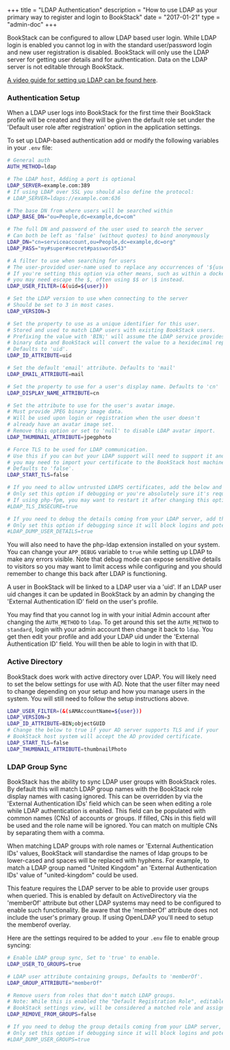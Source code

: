 +++
title = "LDAP Authentication"
description = "How to use LDAP as your primary way to register and login to BookStack"
date = "2017-01-21"
type = "admin-doc"
+++

BookStack can be configured to allow LDAP based user login. While LDAP login is enabled you cannot log in with the standard user/password login and new user registration is disabled. BookStack will only use the LDAP server for getting user details and for authentication. Data on the LDAP server is not editable through BookStack.

[A video guide for setting up LDAP can be found here](https://www.youtube.com/watch?v=50qw_LkhwoM).

### Authentication Setup

When a LDAP user logs into BookStack for the first time their BookStack profile will be created and they will be given the default role set under the 'Default user role after registration' option in the application settings.    

To set up LDAP-based authentication add or modify the following variables in your `.env` file:

```bash
# General auth
AUTH_METHOD=ldap

# The LDAP host, Adding a port is optional
LDAP_SERVER=example.com:389
# If using LDAP over SSL you should also define the protocol:
# LDAP_SERVER=ldaps://example.com:636

# The base DN from where users will be searched within
LDAP_BASE_DN="ou=People,dc=example,dc=com"

# The full DN and password of the user used to search the server
# Can both be left as 'false' (without quotes) to bind anonymously
LDAP_DN="cn=serviceaccount,ou=People,dc=example,dc=org"
LDAP_PASS="my#super#secret#password543"

# A filter to use when searching for users
# The user-provided user-name used to replace any occurrences of '${user}'
# If you're setting this option via other means, such as within a docker-compose.yml,
# you may need escape the $, often using $$ or \$ instead. 
LDAP_USER_FILTER=(&(uid=${user}))

# Set the LDAP version to use when connecting to the server
# Should be set to 3 in most cases.
LDAP_VERSION=3

# Set the property to use as a unique identifier for this user.
# Stored and used to match LDAP users with existing BookStack users.
# Prefixing the value with 'BIN;' will assume the LDAP service provides the attribute value as
# binary data and BookStack will convert the value to a hexidecimal representation.
# Defaults to 'uid'.
LDAP_ID_ATTRIBUTE=uid

# Set the default 'email' attribute. Defaults to 'mail'
LDAP_EMAIL_ATTRIBUTE=mail

# Set the property to use for a user's display name. Defaults to 'cn'
LDAP_DISPLAY_NAME_ATTRIBUTE=cn

# Set the attribute to use for the user's avatar image.
# Must provide JPEG binary image data.
# Will be used upon login or registration when the user doesn't
# already have an avatar image set.
# Remove this option or set to 'null' to disable LDAP avatar import.
LDAP_THUMBNAIL_ATTRIBUTE=jpegphoto

# Force TLS to be used for LDAP communication.
# Use this if you can but your LDAP support will need to support it and
# you may need to import your certificate to the BookStack host machine.
# Defaults to 'false'.
LDAP_START_TLS=false

# If you need to allow untrusted LDAPS certificates, add the below and uncomment (remove the #)
# Only set this option if debugging or you're absolutely sure it's required for your setup.
# If using php-fpm, you may want to restart it after changing this option to avoid instability.
#LDAP_TLS_INSECURE=true

# If you need to debug the details coming from your LDAP server, add the below and uncomment (remove the #)
# Only set this option if debugging since it will block logins and potentially show private details.
#LDAP_DUMP_USER_DETAILS=true
```

You will also need to have the php-ldap extension installed on your system. You can change your `APP_DEBUG` variable to `true` while setting up LDAP to make any errors visible. Note that debug mode can expose sensitive details to visitors so you may want to limit access while configuring and you should remember to change this back after LDAP is functioning.

A user in BookStack will be linked to a LDAP user via a 'uid'. If an LDAP user uid changes it can be updated in BookStack by an admin by changing the 'External Authentication ID' field on the user's profile.

You may find that you cannot log in with your initial Admin account after changing the `AUTH_METHOD` to `ldap`. To get around this set the `AUTH_METHOD` to `standard`, login with your admin account then change it back to `ldap`. You get then edit your profile and add your LDAP uid under the 'External Authentication ID' field. You will then be able to login in with that ID.

### Active Directory

BookStack does work with active directory over LDAP. You will likely need to set the below settings for use with AD. Note that the user filter may need to change
depending on your setup and how you manage users in the system. You will still need to follow the setup instructions above.

```bash
LDAP_USER_FILTER=(&(sAMAccountName=${user}))
LDAP_VERSION=3
LDAP_ID_ATTRIBUTE=BIN;objectGUID
# Change the below to true if your AD server supports TLS and if your
# BookStack host system will accept the AD provided certificate.
LDAP_START_TLS=false
LDAP_THUMBNAIL_ATTRIBUTE=thumbnailPhoto
```

### LDAP Group Sync

BookStack has the ability to sync LDAP user groups with BookStack roles. By default this will match LDAP group names with the BookStack role display names with casing ignored.
This can be overridden by via the 'External Authentication IDs' field which can be seen when editing a role while LDAP authentication is enabled. This field can be populated with common names (CNs) of accounts *or* groups. If filled, CNs in this field will be used and the role name will be ignored. You can match on multiple CNs by separating them with a comma.

When matching LDAP groups with role names or 'External Authentication IDs' values, BookStack will standardise the names of ldap groups to be lower-cased and spaces will be replaced with hyphens. For example, to match a LDAP group named "United Kingdom" an 'External Authentication IDs' value of "united-kingdom" could be used.

This feature requires the LDAP server to be able to provide user groups when queried. This is enabled by default on ActiveDirectory via the 'memberOf' attribute but other LDAP systems may need to be configured to enable such functionality. Be aware that the 'memberOf' attribute does not include the user's primary group. If using OpenLDAP you'll need to setup the memberof overlay.

Here are the settings required to be added to your `.env` file to enable group syncing:

```bash
# Enable LDAP group sync, Set to 'true' to enable.
LDAP_USER_TO_GROUPS=true

# LDAP user attribute containing groups, Defaults to 'memberOf'.
LDAP_GROUP_ATTRIBUTE="memberOf"

# Remove users from roles that don't match LDAP groups.
# Note: While this is enabled the "Default Registration Role", editable within the 
# BookStack settings view, will be considered a matched role and assigned to the user.
LDAP_REMOVE_FROM_GROUPS=false

# If you need to debug the group details coming from your LDAP server, add the below and uncomment (remove the #).
# Only set this option if debugging since it will block logins and potentially show private details.
#LDAP_DUMP_USER_GROUPS=true
```
